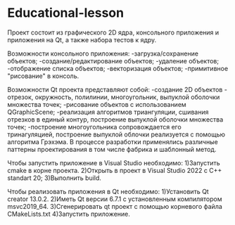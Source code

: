 # Educational-lesson

Проект состоит из графического 2D ядра, консольного приложения и приложения на Qt, а также набора тестов к ядру.

Возможности консольного приложения:
-загрузка/сохранение объектов;
-создание/редактирование объектов;
-удаление объектов;
-отображение списка объектов;
-векторизация объектов;
-примитивное "рисование" в консоль.

Возможности Qt проекта представляют собой:
-создание 2D объектов - отрезок, окружность, полилинии, многоугольник, выпуклой оболочки множества точек;
-рисование объектов с использованием QGraphicScene;
-реализация алгоритмов триангуляции, сшивания отрезков в единый контур, построение выпуклой оболочки множества точек;
-построение многоугольника сопровождается его тринагуляцией, построение выпуклой облочки реализуется с помощью алгоритма Грэхэма.
В процессе разработки применялись различные паттерны проектирования в том числе фабрика и шаблонный метод.

Чтобы запустить приложение в Visual Studio необходимо:
1)Запустить cmake в корне проекта.
2)Открыть в проект в Visual Studio 2022  с C++ standart 20;
3)Выполнить build.

Чтобы реализовать приложения в Qt необходимо:
1)Установить Qt creator 13.0.2.
2)Иметь Qt версии 6.7.1 с установленным компилятором msvc2019_64.
3)Сгенерировать qt проект с помощью корневого файла CMakeLists.txt
4)Запустить приложение.